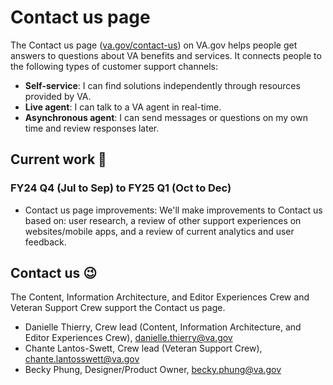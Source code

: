 # Contact us page
The Contact us page ([va.gov/contact-us](va.gov/contact-us)) on VA.gov helps people get answers to questions about VA benefits and services. It connects people to the following types of customer support channels: 
- **Self-service**: I can find solutions independently through resources provided by VA.
- **Live agent**: I can talk to a VA agent in real-time.
- **Asynchronous agent**: I can send messages or questions on my own time and review responses later.

## Current work 🌱
### FY24 Q4 (Jul to Sep) to FY25 Q1 (Oct to Dec)
- Contact us page improvements: We'll make improvements to Contact us based on: user research, a review of other support experiences on websites/mobile apps, and a review of current analytics and user feedback.

## Contact us 😉
The Content, Information Architecture, and Editor Experiences Crew and Veteran Support Crew support the Contact us page. 

- Danielle Thierry, Crew lead (Content, Information Architecture, and Editor Experiences Crew), danielle.thierry@va.gov
- Chante Lantos-Swett, Crew lead (Veteran Support Crew), chante.lantosswett@va.gov
- Becky Phung, Designer/Product Owner, becky.phung@va.gov

